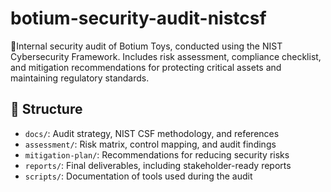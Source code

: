 # botium-security-audit-nistcsf
🔐Internal security audit of Botium Toys, conducted using the NIST Cybersecurity Framework. Includes risk assessment, compliance checklist, and mitigation recommendations for protecting critical assets and maintaining regulatory standards.

## 📁 Structure

- `docs/`: Audit strategy, NIST CSF methodology, and references
- `assessment/`: Risk matrix, control mapping, and audit findings
- `mitigation-plan/`: Recommendations for reducing security risks
- `reports/`: Final deliverables, including stakeholder-ready reports
- `scripts/`: Documentation of tools used during the audit
